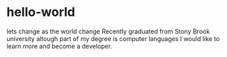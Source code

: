 # hello-world
lets change as the world change 
Recently graduated from Stony Brook university altough part of my degree is computer languages I would like to learn more and become a developer. 

